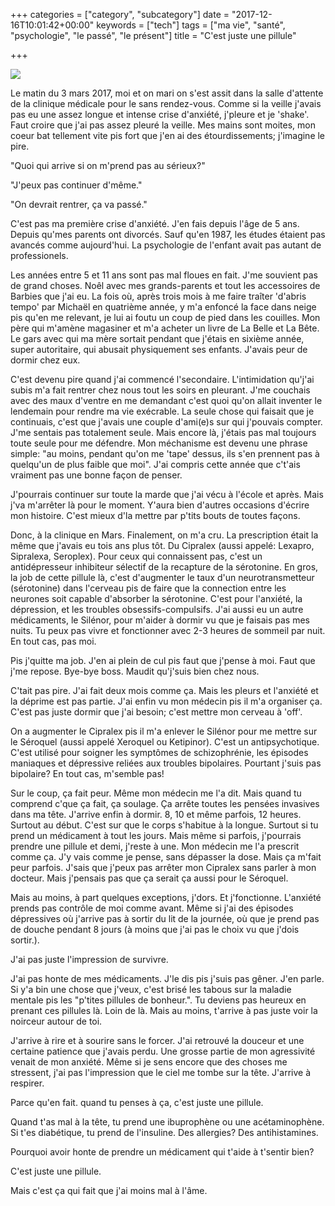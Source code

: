 +++
categories = ["category", "subcategory"]
date = "2017-12-16T10:01:42+00:00"
keywords = ["tech"]
tags = ["ma vie", "santé", "psychologie", "le passé", "le présent"]
title = "C'est juste une pillule"

+++
  
![](/uploads/2017/12/16/antidepressants.jpg)

Le matin du 3 mars 2017, moi et on mari on s'est assit dans la salle d'attente de la clinique médicale pour le sans rendez-vous. Comme si la veille j'avais pas eu une assez longue et intense crise d'anxiété, j'pleure et je 'shake'.  Faut croire que j'ai pas assez pleuré la veille. Mes mains sont moites, mon coeur bat tellement vite pis fort que j'en ai des étourdissements; j'imagine le pire. 

"Quoi qui arrive si on m'prend pas au sérieux?"

"J'peux pas continuer d'même." 

"On devrait rentrer, ça va passé."

C'est pas ma première crise d'anxiété. J'en fais depuis l'âge de 5 ans. Depuis qu'mes parents ont divorcés. Sauf qu'en 1987, les études étaient pas avancés comme aujourd'hui. La psychologie de l'enfant avait pas autant de professionels. 

Les années entre 5 et 11 ans sont pas mal floues en fait. J'me souvient pas de grand choses. Noêl avec mes grands-parents et tout les accessoires de Barbies que j'ai eu. La fois où, après trois mois à me faire traîter 'd'abris tempo' par Michaël en quatrième année, y m'a enfoncé la face dans neige pis qu'en me relevant, je lui ai foutu un coup de pied dans les couilles. Mon père qui m'amène magasiner et m'a acheter un livre de La Belle et La Bête. Le gars avec qui ma mère sortait pendant que j'étais en sixième année, super autoritaire, qui abusait physiquement ses enfants. J'avais peur de dormir chez eux. 

C'est devenu pire quand j'ai commencé l'secondaire. L'intimidation qu'j'ai subis m'a fait rentrer chez nous tout les soirs en pleurant. J'me couchais avec des maux d'ventre en me demandant c'est quoi qu'on allait inventer le lendemain pour rendre ma vie exécrable. La seule chose qui faisait que je continuais, c'est que j'avais une couple d'ami(e)s sur qui j'pouvais compter. J'me sentais pas totalement seule. Mais encore là, j'étais pas mal toujours toute seule pour me défendre. Mon méchanisme est devenu une phrase simple: "au moins, pendant qu'on me 'tape' dessus, ils s'en prennent pas à quelqu'un de plus faible que moi". J'ai compris cette année que c't'ais vraiment pas une bonne façon de penser.

J'pourrais continuer sur toute la marde que j'ai vécu à l'école et après. Mais j'va m'arrêter là pour le moment. Y'aura bien d'autres occasions d'écrire mon histoire. C'est mieux d'la mettre par p'tits bouts de toutes façons.

Donc, à la clinique en Mars. Finalement, on m'a cru. La prescription était la même que j'avais eu tois ans plus tôt. Du Cipralex (aussi appelé: Lexapro, Sipralexa, Seroplex). Pour ceux qui connaissent pas, c'est un antidépresseur inhibiteur sélectif de la recapture de la sérotonine. En gros, la job de cette pillule là, c'est d'augmenter le taux d'un neurotransmetteur (sérotonine) dans l'cerveau pis de faire que la connection entre les neurones soit capable d'absorber la sérotonine. C'est pour l'anxiété, la dépression, et les troubles obsessifs-compulsifs. J'ai aussi eu un autre médicaments, le Silénor, pour m'aider à dormir vu que je faisais pas mes nuits. Tu peux pas vivre et fonctionner avec 2-3 heures de sommeil par nuit. En tout cas, pas moi.

Pis j'quitte ma job. J'en ai plein de cul pis faut que j'pense à moi. Faut que j'me repose. Bye-bye boss. Maudit qu'j'suis bien chez nous.

C'tait pas pire. J'ai fait deux mois comme ça. Mais les pleurs et l'anxiété et la déprime est pas partie. J'ai enfin vu mon médecin pis il m'a organiser ça. C'est pas juste dormir que j'ai besoin; c'est mettre mon cerveau à 'off'.

 On a augmenter le Cipralex pis il m'a enlever le Silénor pour me mettre sur le Séroquel (aussi appelé Xeroquel ou Ketipinor). C'est un antipsychotique. C'est utilisé pour soigner les symptômes de schizophrénie, les épisodes maniaques et dépressive reliées aux troubles bipolaires. Pourtant j'suis pas bipolaire? En tout cas, m'semble pas!

Sur le coup, ça fait peur. Même mon médecin me l'a dit. Mais quand tu comprend c'que ça fait, ça soulage. Ça arrête toutes les pensées invasives dans ma tête. J'arrive enfin à dormir. 8, 10 et même parfois, 12 heures. Surtout au début. C'est sur que le corps s'habitue à la longue. Surtout si tu prend un médicament à tout les jours. Mais même si parfois, j'pourrais prendre une pillule et demi, j'reste à une. Mon médecin me l'a prescrit comme ça. J'y vais comme je pense, sans dépasser la dose. Mais ça m'fait peur parfois. J'sais que j'peux pas arrêter mon Cipralex sans parler à mon docteur. Mais j'pensais pas que ça serait ça aussi pour le Séroquel. 

Mais au moins, à part quelques exceptions, j'dors. Et j'fonctionne. L'anxiété prends pas contrôle de moi comme avant. Même si j'ai des épisodes dépressives où  j'arrive pas à sortir du lit de la journée, où que je prend pas de douche pendant 8 jours (à moins que j'ai pas le choix vu que j'dois sortir.). 

J'ai pas juste l'impression de survivre.

J'ai pas honte de mes médicaments. J'le dis pis j'suis pas gêner. J'en parle. Si y'a bin une chose que j'veux, c'est brisé les tabous sur la maladie mentale pis les "p'tites pillules de bonheur.". Tu deviens pas heureux en prenant ces pillules là. Loin de là. Mais au moins, t'arrive à pas juste voir la noirceur autour de toi. 

J'arrive à rire et à sourire sans le forcer. J'ai retrouvé la douceur et une certaine patience que j'avais perdu. Une grosse partie de mon agressivité venait de mon anxiété. Même si je sens encore que des choses me stressent, j'ai pas l'impression que le ciel me tombe sur la tête. J'arrive à respirer. 

Parce qu'en fait. quand tu penses à ça, c'est juste une pillule. 

Quand t'as mal à la tête, tu prend une ibuprophène ou une acétaminophène. Si t'es diabétique, tu prend de l'insuline. Des allergies? Des antihistamines. 

Pourquoi avoir honte de prendre un médicament qui t'aide à t'sentir bien?

C'est juste une pillule. 

Mais c'est ça qui fait que j'ai moins mal à l'âme.
